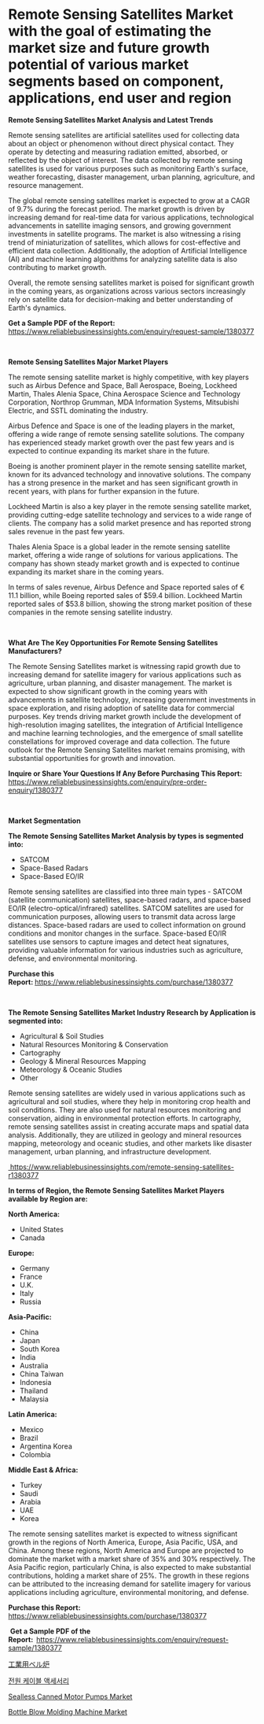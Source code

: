 <p><h1>Remote Sensing Satellites Market with the goal of estimating the market size and future growth potential of various market segments based on component, applications, end user and region</h1></p><p><strong>Remote Sensing Satellites Market Analysis and Latest Trends</strong></p>
<p><p>Remote sensing satellites are artificial satellites used for collecting data about an object or phenomenon without direct physical contact. They operate by detecting and measuring radiation emitted, absorbed, or reflected by the object of interest. The data collected by remote sensing satellites is used for various purposes such as monitoring Earth's surface, weather forecasting, disaster management, urban planning, agriculture, and resource management.</p><p>The global remote sensing satellites market is expected to grow at a CAGR of 9.7% during the forecast period. The market growth is driven by increasing demand for real-time data for various applications, technological advancements in satellite imaging sensors, and growing government investments in satellite programs. The market is also witnessing a rising trend of miniaturization of satellites, which allows for cost-effective and efficient data collection. Additionally, the adoption of Artificial Intelligence (AI) and machine learning algorithms for analyzing satellite data is also contributing to market growth.</p><p>Overall, the remote sensing satellites market is poised for significant growth in the coming years, as organizations across various sectors increasingly rely on satellite data for decision-making and better understanding of Earth's dynamics.</p></p>
<p><strong>Get a Sample PDF of the Report:&nbsp;</strong> <a href="https://www.reliablebusinessinsights.com/enquiry/request-sample/1380377">https://www.reliablebusinessinsights.com/enquiry/request-sample/1380377</a></p>
<p>&nbsp;</p>
<p><strong>Remote Sensing Satellites Major Market Players</strong></p>
<p><p>The remote sensing satellite market is highly competitive, with key players such as Airbus Defence and Space, Ball Aerospace, Boeing, Lockheed Martin, Thales Alenia Space, China Aerospace Science and Technology Corporation, Northrop Grumman, MDA Information Systems, Mitsubishi Electric, and SSTL dominating the industry.</p><p>Airbus Defence and Space is one of the leading players in the market, offering a wide range of remote sensing satellite solutions. The company has experienced steady market growth over the past few years and is expected to continue expanding its market share in the future.</p><p>Boeing is another prominent player in the remote sensing satellite market, known for its advanced technology and innovative solutions. The company has a strong presence in the market and has seen significant growth in recent years, with plans for further expansion in the future.</p><p>Lockheed Martin is also a key player in the remote sensing satellite market, providing cutting-edge satellite technology and services to a wide range of clients. The company has a solid market presence and has reported strong sales revenue in the past few years.</p><p>Thales Alenia Space is a global leader in the remote sensing satellite market, offering a wide range of solutions for various applications. The company has shown steady market growth and is expected to continue expanding its market share in the coming years.</p><p>In terms of sales revenue, Airbus Defence and Space reported sales of € 11.1 billion, while Boeing reported sales of $59.4 billion. Lockheed Martin reported sales of $53.8 billion, showing the strong market position of these companies in the remote sensing satellite industry.</p></p>
<p>&nbsp;</p>
<p><strong>What Are The Key Opportunities For Remote Sensing Satellites Manufacturers?</strong></p>
<p><p>The Remote Sensing Satellites market is witnessing rapid growth due to increasing demand for satellite imagery for various applications such as agriculture, urban planning, and disaster management. The market is expected to show significant growth in the coming years with advancements in satellite technology, increasing government investments in space exploration, and rising adoption of satellite data for commercial purposes. Key trends driving market growth include the development of high-resolution imaging satellites, the integration of Artificial Intelligence and machine learning technologies, and the emergence of small satellite constellations for improved coverage and data collection. The future outlook for the Remote Sensing Satellites market remains promising, with substantial opportunities for growth and innovation.</p></p>
<p><strong>Inquire or Share Your Questions If Any Before Purchasing This Report:</strong> <a href="https://www.reliablebusinessinsights.com/enquiry/pre-order-enquiry/1380377">https://www.reliablebusinessinsights.com/enquiry/pre-order-enquiry/1380377</a></p>
<p>&nbsp;</p>
<p><strong>Market Segmentation</strong></p>
<p><strong>The Remote Sensing Satellites Market Analysis by types is segmented into:</strong></p>
<p><ul><li>SATCOM</li><li>Space-Based Radars</li><li>Space-Based EO/IR</li></ul></p>
<p><p>Remote sensing satellites are classified into three main types - SATCOM (satellite communication) satellites, space-based radars, and space-based EO/IR (electro-optical/infrared) satellites. SATCOM satellites are used for communication purposes, allowing users to transmit data across large distances. Space-based radars are used to collect information on ground conditions and monitor changes in the surface. Space-based EO/IR satellites use sensors to capture images and detect heat signatures, providing valuable information for various industries such as agriculture, defense, and environmental monitoring.</p></p>
<p><strong>Purchase this Report:&nbsp;</strong><a href="https://www.reliablebusinessinsights.com/purchase/1380377">https://www.reliablebusinessinsights.com/purchase/1380377</a></p>
<p>&nbsp;</p>
<p><strong>The Remote Sensing Satellites Market Industry Research by Application is segmented into:</strong></p>
<p><ul><li>Agricultural & Soil Studies</li><li>Natural Resources Monitoring & Conservation</li><li>Cartography</li><li>Geology & Mineral Resources Mapping</li><li>Meteorology & Oceanic Studies</li><li>Other</li></ul></p>
<p><p>Remote sensing satellites are widely used in various applications such as agricultural and soil studies, where they help in monitoring crop health and soil conditions. They are also used for natural resources monitoring and conservation, aiding in environmental protection efforts. In cartography, remote sensing satellites assist in creating accurate maps and spatial data analysis. Additionally, they are utilized in geology and mineral resources mapping, meteorology and oceanic studies, and other markets like disaster management, urban planning, and infrastructure development.</p></p>
<p><a href="https://www.reliablebusinessinsights.com/remote-sensing-satellites-r1380377">&nbsp;https://www.reliablebusinessinsights.com/remote-sensing-satellites-r1380377</a></p>
<p><strong>In terms of Region, the Remote Sensing Satellites Market Players available by Region are:</strong></p>
<p>
    <p> <strong> North America: </strong>
        <ul>
            <li>United States</li>
            <li>Canada</li>
        </ul>
        </p> 
    <p> <strong> Europe: </strong>
        <ul>
            <li>Germany</li>
            <li>France</li>
            <li>U.K.</li>
            <li>Italy</li>
            <li>Russia</li>
        </ul>
        </p> 
    <p> <strong> Asia-Pacific: </strong>
        <ul>
            <li>China</li>
            <li>Japan</li>
            <li>South Korea</li>
            <li>India</li>
            <li>Australia</li>
            <li>China Taiwan</li>
            <li>Indonesia</li>
            <li>Thailand</li>
            <li>Malaysia</li>
        </ul>
        </p> 
    <p> <strong> Latin America: </strong>
        <ul>
            <li>Mexico</li>
            <li>Brazil</li>
            <li>Argentina Korea</li>
            <li>Colombia</li>
        </ul>
        </p> 
    <p> <strong> Middle East & Africa: </strong>
        <ul>
            <li>Turkey</li>
            <li>Saudi</li>
            <li>Arabia</li>
            <li>UAE</li>
            <li>Korea</li>
        </ul>
    </p>
    </p>
<p><p>The remote sensing satellites market is expected to witness significant growth in the regions of North America, Europe, Asia Pacific, USA, and China. Among these regions, North America and Europe are projected to dominate the market with a market share of 35% and 30% respectively. The Asia Pacific region, particularly China, is also expected to make substantial contributions, holding a market share of 25%. The growth in these regions can be attributed to the increasing demand for satellite imagery for various applications including agriculture, environmental monitoring, and defense.</p></p>
<p><strong>Purchase this Report: </strong><a href="https://www.reliablebusinessinsights.com/purchase/1380377">https://www.reliablebusinessinsights.com/purchase/1380377</a></p>
<p>&nbsp;<strong>Get a Sample PDF of the Report:&nbsp;&nbsp;</strong><a href="https://www.reliablebusinessinsights.com/enquiry/request-sample/1380377">https://www.reliablebusinessinsights.com/enquiry/request-sample/1380377</a></p>
<p><strong></strong></p>
<p><p><a href="https://medium.com/@diegoskiles2023/%E7%94%A3%E6%A5%AD%E7%94%A8%E3%83%99%E3%83%AB%E7%82%89%E5%B8%82%E5%A0%B4%E3%81%AE%E3%82%B5%E3%82%A4%E3%82%BA-%E3%82%B7%E3%82%A7%E3%82%A2-%E3%83%88%E3%83%AC%E3%83%B3%E3%83%89%E5%88%86%E6%9E%90%E3%83%AC%E3%83%9D%E3%83%BC%E3%83%88-%E3%82%A8%E3%83%B3%E3%83%89%E3%83%A6%E3%83%BC%E3%82%B9%E5%88%A5-%E5%8C%96%E5%AD%A6%E5%B7%A5%E6%A5%AD-%E3%82%BB%E3%83%A9%E3%83%9F%E3%83%83%E3%82%AF%E5%86%B6%E9%87%91-%E9%9B%BB%E5%AD%90%E6%A9%9F%E5%99%A8%E3%81%A8%E6%A9%9F%E6%A2%B0-%E3%83%9E%E3%82%A4%E3%83%8B%E3%83%B3%E3%82%B0-%E7%A7%91%E5%AD%A6%E7%A0%94%E7%A9%B6-%E3%81%9D%E3%81%AE%E4%BB%96-%E5%8E%9F%E6%96%99%E5%88%A5-%E3%81%8A%E3%82%88%E3%81%B32031%E5%B9%B4%E3%81%BE%E3%81%A7%E3%81%AE%E4%BA%88%E6%B8%AC-a8baeb28e84d">工業用ベル炉</a></p><p><a href="https://github.com/sarassiksa/Market-Research-Report-List-1/blob/main/7587992171179.md">전원 케이블 액세서리</a></p><p><a href="https://github.com/indrystar/Market-Research-Report-List-4/blob/main/sealless-canned-motor-pumps-market.md">Sealless Canned Motor Pumps Market</a></p><p><a href="https://github.com/AKSHATREPORTPRIME/Market-Research-Report-List-5/blob/main/bottle-blow-molding-machine-market.md">Bottle Blow Molding Machine Market</a></p></p>